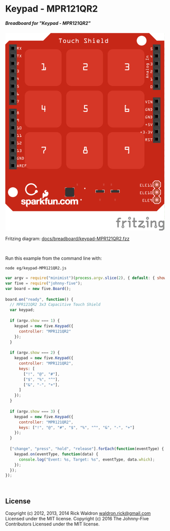 <!--remove-start-->

# Keypad - MPR121QR2

<!--remove-end-->






##### Breadboard for "Keypad - MPR121QR2"



![docs/breadboard/keypad-MPR121QR2.png](breadboard/keypad-MPR121QR2.png)<br>

Fritzing diagram: [docs/breadboard/keypad-MPR121QR2.fzz](breadboard/keypad-MPR121QR2.fzz)

&nbsp;




Run this example from the command line with:
```bash
node eg/keypad-MPR121QR2.js
```


```javascript
var argv = require("minimist")(process.argv.slice(2), { default: { show: 1 } });
var five = require("johnny-five");
var board = new five.Board();

board.on("ready", function() {
  // MPR121QR2 3x3 Capacitive Touch Shield
  var keypad;

  if (argv.show === 1) {
    keypad = new five.Keypad({
      controller: "MPR121QR2"
    });
  }

  if (argv.show === 2) {
    keypad = new five.Keypad({
      controller: "MPR121QR2",
      keys: [
        ["!", "@", "#"],
        ["$", "%", "^"],
        ["&", "-", "+"],
      ]
    });
  }

  if (argv.show === 3) {
    keypad = new five.Keypad({
      controller: "MPR121QR2",
      keys: ["!", "@", "#", "$", "%", "^", "&", "-", "+"]
    });
  }

  ["change", "press", "hold", "release"].forEach(function(eventType) {
    keypad.on(eventType, function(data) {
      console.log("Event: %s, Target: %s", eventType, data.which);
    });
  });
});

```








&nbsp;

<!--remove-start-->

## License
Copyright (c) 2012, 2013, 2014 Rick Waldron <waldron.rick@gmail.com>
Licensed under the MIT license.
Copyright (c) 2016 The Johnny-Five Contributors
Licensed under the MIT license.

<!--remove-end-->
